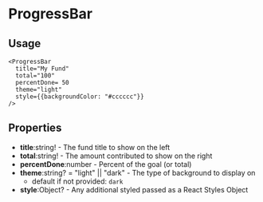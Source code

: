 # ProgressBar

## Usage

```
<ProgressBar
  title="My Fund"
  total="100"
  percentDone= 50
  theme="light"
  style={{backgroundColor: "#cccccc"}}
/>
```

## Properties

- **title**:string! - The fund title to show on the left
- **total**:string! - The amount contributed to show on the right
- **percentDone**:number - Percent of the goal (or total)
- **theme**:string? = "light" || "dark" - The type of background to display on
  - default if not provided: `dark`
- **style**:Object? - Any additional styled passed as a React Styles Object
